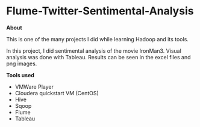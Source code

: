 # Flume-Twitter-Sentimental-Analysis

<b>About</b>

This is one of the many projects I did while learning Hadoop and its tools.


In this project, I did sentimental analysis of the movie IronMan3. Visual analysis was done with Tableau.
Results can be seen in the excel files and png images.

<b>Tools used</b>
* VMWare Player
* Cloudera quickstart VM (CentOS)
* Hive
* Sqoop
* Flume
* Tableau
